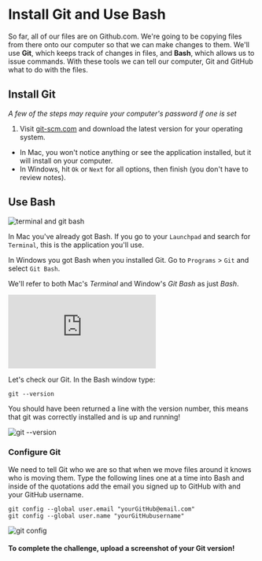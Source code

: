 # Install Git and Use Bash

So far, all of our files are on Github.com. We're going to be copying files from there onto our computer so that we can make changes to them. We'll use **Git**, which keeps track of changes in files, and **Bash**, which allows us to issue commands. With these tools we can tell our computer, Git and GitHub what to do with the files. 

## Install Git
*A few of the steps may require your computer's password if one is set*

1. Visit [git-scm.com](http://git-scm.com) and download the latest version for your operating system.
* In Mac, you won't notice anything or see the application installed, but it will install on your computer.
* In Windows, hit `Ok` or `Next` for all options, then finish (you don't have to review notes).

## Use Bash 
![terminal and git bash](http://diy-visualpedia.s3.amazonaws.com/terminal-bash-01.png)

In Mac you've already got Bash. If you go to your `Launchpad` and search for `Terminal`, this is the application you'll use.

In Windows you got Bash when you installed Git. Go to `Programs` > `Git` and select `Git Bash`.

We'll refer to both Mac's *Terminal* and Window's *Git Bash* as just *Bash*.

<iframe src="http://player.vimeo.com/video/60916848?title=0&amp;byline=0&amp;portrait=0" frameborder="0" webkitAllowFullScreen mozallowfullscreen allowFullScreen></iframe>

Let's check our Git. In the Bash window type:

    git --version

You should have been returned a line with the version number, this means that git was correctly installed and is up and running!

![git --version](http://diy-visualpedia.s3.amazonaws.com/git-version.png)

### Configure Git
We need to tell Git who we are so that when we move files around it knows who is moving them. Type the following lines one at a time into Bash and inside of the quotations add the email you signed up to GitHub with and your GitHub username.

    git config --global user.email "yourGitHub@email.com"
    git config --global user.name "yourGitHubusername"
    
![git config](http://diy-visualpedia.s3.amazonaws.com/git-config.png)

#### To complete the challenge, upload a screenshot of your Git version! 
